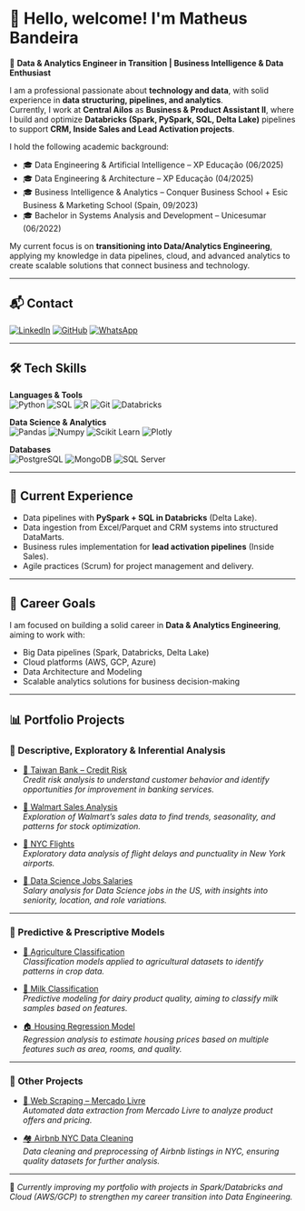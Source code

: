 # 👋 Hello, welcome! I'm Matheus Bandeira

🎯 **Data & Analytics Engineer in Transition | Business Intelligence & Data Enthusiast**

I am a professional passionate about **technology and data**, with solid experience in **data structuring, pipelines, and analytics**.  
Currently, I work at **Central Ailos** as **Business & Product Assistant II**, where I build and optimize **Databricks (Spark, PySpark, SQL, Delta Lake)** pipelines to support **CRM, Inside Sales and Lead Activation projects**.  

I hold the following academic background:  
- 🎓 Data Engineering & Artificial Intelligence – XP Educação (06/2025)  
- 🎓 Data Engineering & Architecture – XP Educação (04/2025)  
- 🎓 Business Intelligence & Analytics – Conquer Business School + Esic Business & Marketing School (Spain, 09/2023)  
- 🎓 Bachelor in Systems Analysis and Development – Unicesumar (06/2022)  


My current focus is on **transitioning into Data/Analytics Engineering**, applying my knowledge in data pipelines, cloud, and advanced analytics to create scalable solutions that connect business and technology.

---

## 📬 Contact

[![LinkedIn](https://img.shields.io/badge/LinkedIn-0A66C2?style=for-the-badge&logo=linkedin&logoColor=white)](http://www.linkedin.com/in/matheusbandeira1)
[![GitHub](https://img.shields.io/badge/GitHub-100000?style=for-the-badge&logo=github&logoColor=white)](https://github.com/MatheusHavoc)
[![WhatsApp](https://img.shields.io/badge/WhatsApp-25D366?style=for-the-badge&logo=whatsapp&logoColor=white)](https://api.whatsapp.com/send?phone=5547988667443)

---

## 🛠️ Tech Skills

**Languages & Tools**  
![Python](https://img.shields.io/badge/Python-14354C?style=for-the-badge&logo=python&logoColor=white)
![SQL](https://img.shields.io/badge/SQL-CC2927?style=for-the-badge&logo=microsoft-sql-server&logoColor=white)
![R](https://img.shields.io/badge/R-276DC3?style=for-the-badge&logo=r&logoColor=white)
![Git](https://img.shields.io/badge/GIT-E44C30?style=for-the-badge&logo=git&logoColor=white)
![Databricks](https://img.shields.io/badge/Databricks-FF3621?style=for-the-badge&logo=databricks&logoColor=white)

**Data Science & Analytics**  
![Pandas](https://img.shields.io/badge/Pandas-2C2D72?style=for-the-badge&logo=pandas&logoColor=white)
![Numpy](https://img.shields.io/badge/Numpy-777BB4?style=for-the-badge&logo=numpy&logoColor=white)
![Scikit Learn](https://img.shields.io/badge/scikit_learn-F7931E?style=for-the-badge&logo=scikit-learn&logoColor=white)
![Plotly](https://img.shields.io/badge/Plotly-239120?style=for-the-badge&logo=plotly&logoColor=white)

**Databases**  
![PostgreSQL](https://img.shields.io/badge/PostgreSQL-316192?style=for-the-badge&logo=postgresql&logoColor=white)
![MongoDB](https://img.shields.io/badge/MongoDB-4EA94B?style=for-the-badge&logo=mongodb&logoColor=white)
![SQL Server](https://img.shields.io/badge/SQL_Server-CC2927?style=for-the-badge&logo=microsoft-sql-server&logoColor=white)

---

## 💼 Current Experience
- Data pipelines with **PySpark + SQL in Databricks** (Delta Lake).  
- Data ingestion from Excel/Parquet and CRM systems into structured DataMarts.  
- Business rules implementation for **lead activation pipelines** (Inside Sales).  
- Agile practices (Scrum) for project management and delivery.  

---
## 🚀 Career Goals
I am focused on building a solid career in **Data & Analytics Engineering**, aiming to work with:  
- Big Data pipelines (Spark, Databricks, Delta Lake)  
- Cloud platforms (AWS, GCP, Azure)  
- Data Architecture and Modeling  
- Scalable analytics solutions for business decision-making  
---

## 📊 Portfolio Projects

### 🔎 Descriptive, Exploratory & Inferential Analysis
- [📌 Taiwan Bank – Credit Risk](https://colab.research.google.com/github/MatheusHavoc/Credito_Bancario/blob/main/Cr%C3%A9ditoBanc%C3%A1rio.ipynb)  
  *Credit risk analysis to understand customer behavior and identify opportunities for improvement in banking services.*  

- [📌 Walmart Sales Analysis](https://colab.research.google.com/drive/1JLP5pSMj7e85GBpaC4adowPVRgAZDXME?usp=sharing)  
  *Exploration of Walmart’s sales data to find trends, seasonality, and patterns for stock optimization.*  

- [📌 NYC Flights](https://colab.research.google.com/github/MatheusHavoc/NyFlights/blob/main/NYF.ipynb)  
  *Exploratory data analysis of flight delays and punctuality in New York airports.*  

- [📌 Data Science Jobs Salaries](https://colab.research.google.com/github/MatheusHavoc/Data-Science-Jobs-Salaries/blob/main/Data_Science_Jobs_Salaries.ipynb)  
  *Salary analysis for Data Science jobs in the US, with insights into seniority, location, and role variations.*  

---

### 🤖 Predictive & Prescriptive Models
- [🌱 Agriculture Classification](https://colab.research.google.com/drive/1ff1XqIVkNYfza8qJJI-UyNx1-cp9ZaZC?usp=sharing)  
  *Classification models applied to agricultural datasets to identify patterns in crop data.*  

- [🥛 Milk Classification](https://colab.research.google.com/github/MatheusHavoc/Classificao_Predicao-_Milk/blob/main/Classificao_Predi%C3%A7%C3%A3o_Milk.ipynb)  
  *Predictive modeling for dairy product quality, aiming to classify milk samples based on features.*  

- [🏠 Housing Regression Model](https://colab.research.google.com/drive/1VKChAx_XGqJgxi2arWBvFqYrsAQhrC4o?usp=sharing)  
  *Regression analysis to estimate housing prices based on multiple features such as area, rooms, and quality.*  

---

### 📌 Other Projects
- [🛒 Web Scraping – Mercado Livre](https://colab.research.google.com/github/MatheusHavoc/Web_Scrapping/blob/main/mercado_livre_scrapping.ipynb)  
  *Automated data extraction from Mercado Livre to analyze product offers and pricing.*  

- [🏘️ Airbnb NYC Data Cleaning](https://colab.research.google.com/github/MatheusHavoc/Airbnb-NYC-2019/blob/main/Data_Cleaning_Airbnb.ipynb)  
  *Data cleaning and preprocessing of Airbnb listings in NYC, ensuring quality datasets for further analysis.*  

---

📌 *Currently improving my portfolio with projects in Spark/Databricks and Cloud (AWS/GCP) to strengthen my career transition into Data Engineering.*